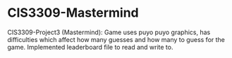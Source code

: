 # CIS3309-Mastermind
CIS3309-Project3 (Mastermind): Game uses puyo puyo graphics, has difficulties which affect how many guesses and how many to guess for the game. Implemented leaderboard file to read and write to.
